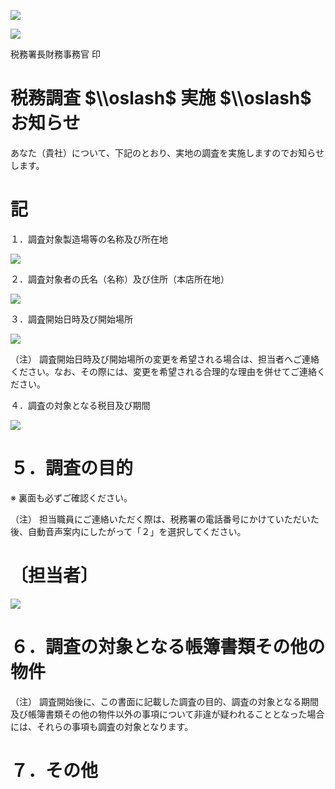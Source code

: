 ![](https://www.nta.go.jp/tmp/fe81bdf6-e888-4f24-a17c-1609987a259f/images/77805d43166448f267bec30018d59ed161921fde8eeb44a70622f49aeec4e773.jpg)

![](https://www.nta.go.jp/tmp/fe81bdf6-e888-4f24-a17c-1609987a259f/images/302e7ecb7fb1a8f1d4524451a995f1f8c170306bd105ad0c8156feeff2978f1b.jpg)

税務署長財務事務官 印

# 税務調査 $\\oslash$ 実施 $\\oslash$ お知らせ

あなた（貴社）について、下記のとおり、実地の調査を実施しますのでお知らせします。

# 記

１．調査対象製造場等の名称及び所在地

![](https://www.nta.go.jp/tmp/fe81bdf6-e888-4f24-a17c-1609987a259f/images/f0d8681348147d4b5533961286d4ac220391652cf50d5234d675aff0ccbb4899.jpg)

２．調査対象者の氏名（名称）及び住所（本店所在地）

![](https://www.nta.go.jp/tmp/fe81bdf6-e888-4f24-a17c-1609987a259f/images/477ae26bc727167992cd666e24654e2807f5228b186754f409ae5f3d04052462.jpg)

３．調査開始日時及び開始場所

![](https://www.nta.go.jp/tmp/fe81bdf6-e888-4f24-a17c-1609987a259f/images/85da4a99bd2446c894954699d9d658b7bf0c4cf02b9aebe9e3c5a1a3ef3ef46d.jpg)

（注） 調査開始日時及び開始場所の変更を希望される場合は、担当者へご連絡ください。なお、その際には、変更を希望される合理的な理由を併せてご連絡ください。

４．調査の対象となる税目及び期間

![](https://www.nta.go.jp/tmp/fe81bdf6-e888-4f24-a17c-1609987a259f/images/95ce92c8745f0b928f9e0b1f13d37062cc5f568f362ef3663465903c3e4521e6.jpg)

# ５．調査の目的

※ 裏面も必ずご確認ください。

（注） 担当職員にご連絡いただく際は、税務署の電話番号にかけていただいた後、自動音声案内にしたがって「２」を選択してください。

# 〔担当者〕

![](https://www.nta.go.jp/tmp/fe81bdf6-e888-4f24-a17c-1609987a259f/images/d95c664cd27d973ea98b21848f7ba51de583d999d69338f4b14855b555a45f61.jpg)

# ６．調査の対象となる帳簿書類その他の物件

（注） 調査開始後に、この書面に記載した調査の目的、調査の対象となる期間及び帳簿書類その他の物件以外の事項について非違が疑われることとなった場合には、それらの事項も調査の対象となります。

# ７．その他